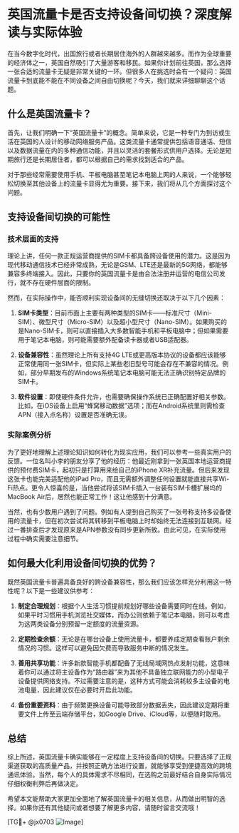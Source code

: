 # 英国流量卡是否支持设备间切换？深度解读与实际体验

在当今数字化时代，出国旅行或者长期居住海外的人群越来越多。而作为全球重要的经济体之一，英国自然吸引了大量游客和移民。如果你计划前往英国，那么选择一张合适的流量卡无疑是非常关键的一环。但很多人在挑选时会有一个疑问：英国流量卡到底能不能在不同设备之间自由切换呢？今天，我们就来详细聊聊这个话题。

## 什么是英国流量卡？

首先，让我们明确一下“英国流量卡”的概念。简单来说，它是一种专门为到访或生活在英国的人设计的移动网络服务产品。这类流量卡通常提供包括语音通话、短信以及数据流量在内的多种通信功能，并且以灵活的套餐形式供用户选择。无论是短期旅行还是长期居住者，都可以根据自己的需求找到适合的产品。

对于那些经常需要使用手机、平板电脑甚至笔记本电脑上网的人来说，一个能够轻松切换至其他设备上的流量卡显得尤为重要。接下来，我们将从几个方面探讨这个问题。

## 支持设备间切换的可能性

### 技术层面的支持

理论上讲，任何一款正规运营商提供的SIM卡都具备跨设备使用的潜力。这是因为现代移动通信技术已经非常成熟，无论是GSM、LTE还是最新的5G网络，都能够兼容多终端接入。因此，只要你的英国流量卡是由合法注册并运营的电信公司发行，就不存在硬件层面的限制。

然而，在实际操作中，能否顺利实现设备间的无缝切换还取决于以下几个因素：

1. **SIM卡类型**：目前市面上主要有两种类型的SIM卡——标准尺寸（Mini-SIM）、微型尺寸（Micro-SIM）以及超小型尺寸（Nano-SIM）。如果购买的是Nano-SIM卡，则可以直接插入大多数智能手机和平板电脑中；但如果需要用于笔记本电脑，则可能需要额外配备读卡器或者USB适配器。
   
2. **设备兼容性**：虽然理论上所有支持4G LTE或更高版本协议的设备都应该能够正常使用同一张SIM卡，但实际上某些老旧型号可能会存在不兼容的情况。例如，部分早期发布的Windows系统笔记本电脑可能无法正确识别特定品牌的SIM卡。

3. **软件设置**：即使硬件条件允许，也需要确保操作系统已正确配置好相关参数。比如，在iOS设备上启用“蜂窝移动数据”选项；而在Android系统里则需检查APN（接入点名称）设置是否准确无误。

### 实际案例分析

为了更好地理解上述理论知识如何转化为现实应用，我们可以参考一些真实用户的反馈。一位名叫小李的朋友分享了他的经历：他最近刚拿到一张英国本地运营商提供的预付费SIM卡，起初只是打算用来给自己的iPhone XR补充流量。但后来发现这张卡也能完美适配他的iPad Pro，而且无需额外调整任何设置就能直接共享Wi-Fi热点。更令人惊喜的是，当他尝试将该SIM卡插入一台装有SIM卡槽扩展坞的MacBook Air后，居然也能正常工作！这让他感到十分满意。

当然，也有少数用户遇到了问题。例如有人提到自己购买了一张号称支持多设备使用的流量卡，但在初次尝试将其转移到平板电脑上时却始终无法连接到互联网。经过一番排查后才发现原来是APN参数没有同步更新所致。由此可见，在实际使用过程中确实需要注意细节。

## 如何最大化利用设备间切换的优势？

既然英国流量卡普遍具备良好的跨设备兼容性，那么我们应该怎样充分利用这一特性呢？以下是一些建议供参考：

1. **制定合理规划**：根据个人生活习惯提前规划好哪些设备需要同时在线。例如，如果平时习惯用手机浏览社交媒体，而办公则依赖于笔记本电脑，则可以考虑为这两类设备分别预留一定额度的流量资源。

2. **定期检查余额**：无论是在哪台设备上使用流量卡，都要养成定期查看账户剩余情况的习惯。这样可以避免因欠费而导致服务中断的情况发生。

3. **善用共享功能**：许多新款智能手机都配备了无线局域网热点发射功能，这意味着你可以通过将主设备作为“路由器”来为其他不具备独立联网能力的小型电子设备提供网络支持。不过需要注意的是，这种方式可能会消耗较多主设备的电池电量，因此建议仅在必要时开启此功能。

4. **备份重要资料**：由于频繁更换设备可能导致部分数据丢失，因此建议定期将重要文件上传至云端存储平台，如Google Drive、iCloud等，以便随时取用。

## 总结

综上所述，英国流量卡确实能够在一定程度上支持设备间的切换。只要选择了正规渠道获取的高质量产品，并按照正确方法进行设置，就能够享受到便捷高效的跨境通讯体验。当然，每个人的具体需求不尽相同，在选购之前最好结合自身实际情况仔细权衡利弊后再做决定。

希望本文能帮助大家更加全面地了解英国流量卡的相关信息，从而做出明智的选择。如果你还有其他疑问或者想要了解更多内容，请随时留言交流哦！

[TG💪+ @jx0703 ![Image](https://github.com/user-attachments/assets/dbca1d08-cadb-493c-b0ec-ad6f7a83f270)]